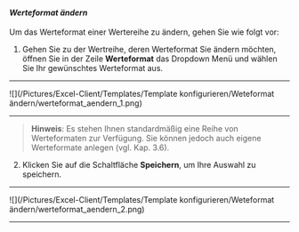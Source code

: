 #### *Werteformat ändern* 

Um das Werteformat einer Wertereihe zu ändern, gehen Sie wie folgt vor:  

1) Gehen Sie zu der Wertreihe, deren Werteformat Sie ändern möchten, öffnen Sie in der Zeile **Werteformat** das Dropdown Menü und wählen Sie Ihr gewünschtes Werteformat aus.  

---
![](/Pictures/Excel-Client/Templates/Template konfigurieren/Weteformat ändern/werteformat_aendern_1.png)

---

> **Hinweis**: Es stehen Ihnen standardmäßig eine Reihe von Werteformaten zur Verfügung. Sie können jedoch auch eigene Werteformate anlegen (vgl. Kap. 3.6).  

2) Klicken Sie auf die Schaltfläche **Speichern**, um Ihre Auswahl zu speichern.  

---
![](/Pictures/Excel-Client/Templates/Template konfigurieren/Weteformat ändern/werteformat_aendern_2.png)

---